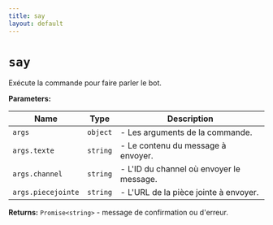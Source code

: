 ```yaml
---
title: say
layout: default
---
```


# `say`

Exécute la commande pour faire parler le bot.

**Parameters:**

| Name | Type | Description |
| ---- | ---- | ----------- |
| `args` | `object` | - Les arguments de la commande. |
| `args.texte` | `string` | - Le contenu du message à envoyer. |
| `args.channel` | `string` | - L'ID du channel où envoyer le message. |
| `args.piecejointe` | `string` | - L'URL de la pièce jointe à envoyer. |

**Returns:** `Promise<string>` - message de confirmation ou d'erreur.

